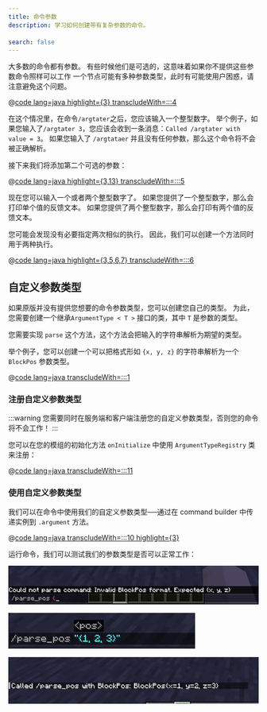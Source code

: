 ```yaml
---
title: 命令参数
description: 学习如何创建带有复杂参数的命令。

search: false
---
```


大多数的命令都有参数。 有些时候他们是可选的，这意味着如果你不提供这些参数命令照样可以工作 一个节点可能有多种参数类型，此时有可能使用户困惑，请注意避免这个问题。

@[code lang=java highlight={3} transcludeWith=:::4](@/reference/latest/src/main/java/com/example/docs/command/FabricDocsReferenceCommands.java)

在这个情况里，在命令`/argtater`之后，您应该输入一个整型数字。 举个例子，如果您输入了`/argtater 3`，您应该会收到一条消息：`Called /argtater with value = 3`。 如果您输入了 `/argtataer` 并且没有任何参数，那么这个命令将不会被正确解析。

接下来我们将添加第二个可选的参数：

@[code lang=java highlight={3,13} transcludeWith=:::5](@/reference/latest/src/main/java/com/example/docs/command/FabricDocsReferenceCommands.java)

现在您可以输入一个或者两个整型数字了。 如果您提供了一个整型数字，那么会打印单个值的反馈文本。 如果您提供了两个整型数字，那么会打印有两个值的反馈文本。

您可能会发现没有必要指定两次相似的执行。 因此，我们可以创建一个方法同时用于两种执行。

@[code lang=java highlight={3,5,6,7} transcludeWith=:::6](@/reference/latest/src/main/java/com/example/docs/command/FabricDocsReferenceCommands.java)

## 自定义参数类型

如果原版并没有提供您想要的命令参数类型，您可以创建您自己的类型。 为此，您需要创建一个继承`ArgumentType < T >` 接口的类，其中 `T` 是参数的类型。

您需要实现 `parse` 这个方法，这个方法会把输入的字符串解析为期望的类型。

举个例子，您可以创建一个可以把格式形如 `{x, y, z}` 的字符串解析为一个 `BlockPos` 参数类型。

@[code lang=java transcludeWith=:::1](@/reference/latest/src/main/java/com/example/docs/command/BlockPosArgumentType.java)

### 注册自定义参数类型

:::warning
您需要同时在服务端和客户端注册您的自定义参数类型，否则您的命令将不会工作！
:::

您可以在您的模组的初始化方法 `onInitialize` 中使用 `ArgumentTypeRegistry` 类来注册：

@[code lang=java transcludeWith=:::11](@/reference/latest/src/main/java/com/example/docs/command/FabricDocsReferenceCommands.java)

### 使用自定义参数类型

我们可以在命令中使用我们的自定义参数类型──通过在 command builder 中传递实例到 `.argument` 方法。

@[code lang=java transcludeWith=:::10 highlight={3}](@/reference/latest/src/main/java/com/example/docs/command/FabricDocsReferenceCommands.java)

运行命令，我们可以测试我们的参数类型是否可以正常工作：

![Invalid argument](/assets/develop/commands/custom-arguments_fail.png)

![Valid argument](/assets/develop/commands/custom-arguments_valid.png)

![Command result](/assets/develop/commands/custom-arguments_result.png)
